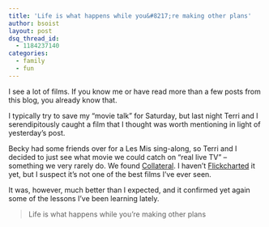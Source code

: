 ```yaml
---
title: 'Life is what happens while you&#8217;re making other plans'
author: bsoist
layout: post
dsq_thread_id:
  - 1184237140
categories:
  - family
  - fun
---
```

I see a lot of films. If you know me or have read more than a few posts from this blog, you already know that.

I typically try to save my &#8220;movie talk&#8221; for Saturday, but last night Terri and I serendipitously caught a film that I thought was worth mentioning in light of yesterday&#8217;s post.

Becky had some friends over for a Les Mis sing-along, so Terri and I decided to just see what movie we could catch on &#8220;real live TV&#8221; &#8211; something we very rarely do. We found [Collateral][1]. I haven&#8217;t [Flickcharted][2] it yet, but I suspect it&#8217;s not one of the best films I&#8217;ve ever seen. 

It was, however, much better than I expected, and it confirmed yet again some of the lessons I&#8217;ve been learning lately.

> Life is what happens while you&#8217;re making other plans

 [1]: http://www.imdb.com/title/tt0369339/
 [2]: http://whsjr.soistmann.com/oped/2009/07/14/great-site-flickchartcom/
